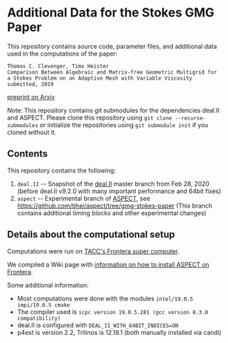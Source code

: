 # Additional Data for the Stokes GMG Paper

This repository contains source code, parameter files, and additional data
used in the computations of the paper:

```
Thomas C. Clevenger, Timo Heister
Comparison Between Algebraic and Matrix-free Geometric Multigrid for
a Stokes Problem on an Adaptive Mesh with Variable Viscosity
submitted, 2019
```
[preprint on Arxiv](https://arxiv.org/abs/1907.06696)

Note: This repository contains git submodules for the dependencies deal.II and
ASPECT. Please clone this repository using ``git clone --recurse-submodules``
or initialize the repositories using ``git submodule init`` if you cloned
without it.

## Contents

This repository contains the following:
1. ``deal.II`` -- Snapshot of the [deal.II](https://github.com/dealii/dealii) master branch from Feb 28, 2020 (before deal.II v9.2.0 with many important performance and 64bit fixes)
2. ``aspect`` -- Experimental branch of [ASPECT](https://github.com/geodynamics/aspect), see https://github.com/tjhei/aspect/tree/gmg-stokes-paper (This branch contains additional timing blocks and other experimental changes)

## Details about the computational setup

Computations were run on [TACC's Frontera super computer](https://github.com/dealii/dealii).

We compiled a Wiki page with [information on how to install ASPECT on Frontera](https://github.com/geodynamics/aspect/wiki/Installation-on-Frontera).

Some additional information:
- Most computations were done with the modules ``intel/19.0.5 impi/19.0.5 cmake``
- The compiler used is ``icpc version 19.0.5.281 (gcc version 8.3.0 compatibility)``
- deal.II is configured with ``DEAL_II_WITH_64BIT_INDICES=ON``
- p4est is version 2.2, Trilinos is 12.18.1 (both manually installed via candi)

